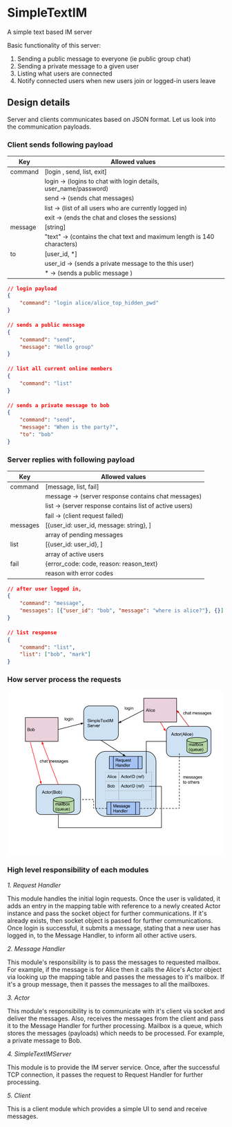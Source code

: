 # SimpleTextIM
A simple text based IM server

Basic functionality of this server:
  1. Sending a public message to everyone (ie public group chat)
  2. Sending a private message to a given user
  3. Listing what users are connected
  4. Notify connected users when new users join or logged-in users leave

## Design details

Server and clients communicates based on JSON format.
Let us look into the communication payloads.

### Client sends following payload

Key  | Allowed values
------------- | -------------
command  | [login , send, list, exit]
	| login -> (logins to chat with login details, user_name/password)
	| send -> (sends chat messages)
	| list -> (list of all users who are currently logged in)
	| exit -> (ends the chat and closes the sessions)	
message  | [string] 
	| "text" -> (contains the chat text and maximum length is 140 characters)
to  | [user_id, *]
	| user_id -> (sends a private message to the this user)
	| * -> (sends a public message )

```json
// login payload
{
	"command": "login alice/alice_top_hidden_pwd"
}

// sends a public message
{
	"command": "send",
	"message": "Hello group" 
}

// list all current online members
{
	"command": "list"
}

// sends a private message to bob
{
	"command": "send",
	"message": "When is the party?",
	"to": "bob" 
}
```

### Server replies with following payload

Key  | Allowed values
------------- | -------------
command | [message, list, fail]
	| message -> (server response contains chat messages)
	| list -> (server response contains list of active users)
	| fail -> (client request failed)
messages  | [{user_id: user_id, message: string}, ] 
	| array of pending messages
list  | [{user_id: user_id}, ] 
	| array of active users
fail  | {error_code: code, reason: reason_text} 
	| reason with error codes

```json
// after user logged in,
{
	"command": "message",
	"messages": [{"user_id": "bob", "message": "where is alice?"}, {}]
}

// list response
{
	"command": "list",
	"list": ["bob", "mark"] 
}

```

### How server process the requests

 
![design][logo]

[logo]: https://github.com/senthadev/SimpleTextIM/raw/master/doc/images/SimpleTextIM.png "Design"

### High level responsibility of each modules

*1. Request Handler*

This module handles the initial login requests. Once the user is validated, it adds an entry in the mapping table with reference to a newly created
Actor instance and pass the socket object for further communications. If it's already exists, then socket object is passed for further communications.
Once login is successful, it submits a message, stating that a new user has logged in, to the Message Handler, to inform all other active users.

*2. Message Handler*

This module's responsibility is to pass the messages to requested mailbox.
For example, if the message is for Alice then it calls the Alice's Actor object via looking up the mapping table and passes the messages to it's mailbox.
If it's a group message, then it passes the messages to all the mailboxes.

*3. Actor*

This module's responsibility is to communicate with it's client via socket and deliver the messages.
Also, receives the messages from the client and pass it to the Message Handler for further processing.
Mailbox is a queue, which stores the messages (payloads) which needs to be processed.
For example, a private message to Bob.

*4. SimpleTextIMServer*

This module is to provide the IM server service. Once, after the successful TCP connection, it passes the request to Request Handler for further processing.

*5. Client*

This is a client module which provides a simple UI to send and receive messages.


